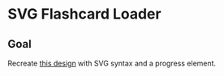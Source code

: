 # SVG Flashcard Loader

<!-- ## [Live Demo]() -->

## Goal

Recreate [this design](https://codepen.io/borntofrappe/full/yxExMw) with SVG syntax and a progress element.